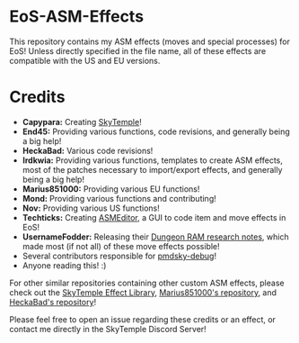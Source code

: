 # EoS-ASM-Effects
This repository contains my ASM effects (moves and special processes) for EoS! Unless directly specified in the file name, all of these effects are compatible with the US and EU versions.
# Credits
- **Capypara:** Creating [SkyTemple](https://skytemple.org)!
- **End45:** Providing various functions, code revisions, and generally being a big help!
- **HeckaBad:** Various code revisions!
- **Irdkwia:** Providing various functions, templates to create ASM effects, most of the patches necessary to import/export effects, and generally being a big help!
- **Marius851000:** Providing various EU functions!
- **Mond:** Providing various functions and contributing!
- **Nov:** Providing various US functions!
- **Techticks:** Creating [ASMEditor](https://asmeditor.skytemple.org), a GUI to code item and move effects in EoS!
- **UsernameFodder:** Releasing their [Dungeon RAM research notes](https://docs.google.com/document/d/1_Q_7BGmNx5wJtJ9iJEwlK1WITjiCcEQxE9C82RECJbg/edit?usp=sharing), which made most (if not all) of these move effects possible!
- Several contributors responsible for [pmdsky-debug](https://github.com/UsernameFodder/pmdsky-debug)!
- Anyone reading this! :)

For other similar repositories containing other custom ASM effects, please check out the [SkyTemple Effect Library](https://github.com/SkyTemple/eos-move-effects), [Marius851000's repository](https://github.com/marius851000/eos-marius-patch), and [HeckaBad's repository](https://github.com/Jawshoeuh/HB-EoS-ASM)!

Please feel free to open an issue regarding these credits or an effect, or contact me directly in the SkyTemple Discord Server!

